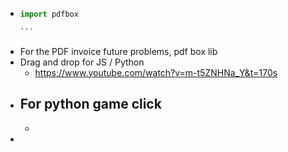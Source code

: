 - ````python 
  import pdfbox
  
  ```
- For the PDF invoice future problems, pdf box lib
- Drag and drop for JS / Python
	- https://www.youtube.com/watch?v=m-t5ZNHNa_Y&t=170s
- For python game click
	-
	-
-